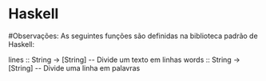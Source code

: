 # Haskell
#Observações:
As seguintes funções são definidas na biblioteca padrão de Haskell:

lines :: String → [String] -- Divide um texto em linhas
words :: String → [String] -- Divide uma linha em palavras